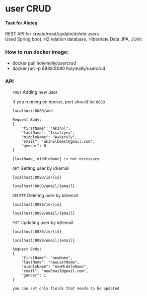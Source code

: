 <h1>user CRUD</h1>
<h4>Task for Aloteq</h4>
<p> REST API for create/read/update/delete users <br>
Used Spring boot, H2 relation database, Hibernate Data JPA, JUnit

</p>

<h3>How to run docker image:</h3>

<ul>
    <li>docker pull holymolly/usercrud</li>
    <li>docker run -p 8888:8080 holymolly/usercrud</li>
</ul>

<h3>API</h3>
<ul>
    <code>POST</code> Adding new user <br>
    <p>If you running on docker, port should be <code>8888</code> </p>

    localhost:8080/add
    
    Request Body:
    {
        "firstName": "Akzhol",
        "lastName": "Issaliyev",
        "middleName": "Askeruly",
        "email": "akzholbeast@gmail.com",
        "gender": 0
    }

    [lastName, middleName] is not necessary
    
<code>GET</code> Getting user by id/email
    
    localhost:8080/id/{id}

    localhost:8080/email/{email}
<code>DELETE</code> Deleting user by id/email

    localhost:8080/id/{id}

    localhost:8080/email/{email}
<code>PUT</code> Updating user by id/email
    
    localhost:8080/id/{id}

    localhost:8080/email/{email}
    
    Request Body:
    {
        "firstName": "newName",
        "lastName": "newLastName",
        "middleName": "newMiddleName",
        "email": "newEmail@gmail.com",
        "gender": 1
    }

    you can set only fields that needs to be updated
    

</ul>




